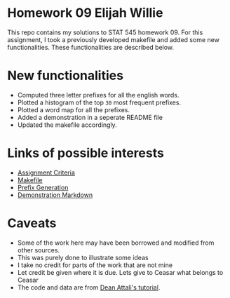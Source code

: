 # Homework 09 Elijah Willie

This repo contains my solutions to STAT 545 homework 09. For this assignment, I took a previously developed makefile and added some new functionalities.
These functionalities are described below.

# New functionalities

* Computed three letter prefixes for all the english words.
* Plotted a histogram of the top `30` most frequent prefixes.
* Plotted a word map for all the prefixes.
* Added a demonstration in a seperate README file
* Updated the makefile accordingly.

# Links of possible interests

* [Assignment Criteria](http://stat545.com/Classroom/assignments/hw09/hw09.html)
* [Makefile](https://github.com/STAT545-UBC-students/hw09-ecool50/blob/master/Makefile)
* [Prefix Generation](https://github.com/STAT545-UBC-students/hw09-ecool50/blob/master/Prefix.R)
* [Demonstration Markdown](https://github.com/STAT545-UBC-students/hw09-ecool50/blob/master/PrefixReport.md)

# Caveats
* Some of the work here may have been borrowed and modified from other sources.
* This was purely done to illustrate some ideas
* I take no credit for parts of the work that are not mine
* Let credit be given where it is due. Lets give to Ceasar what belongs to Ceasar
* The code and data are from [Dean Attali's tutorial](http://stat545.com/automation04_make-activity.html).


